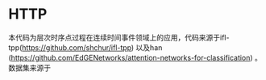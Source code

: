 # HTTP
本代码为层次时序点过程在连续时间事件领域上的应用，代码来源于ifl-tpp(https://github.com/shchur/ifl-tpp) 以及han (https://github.com/EdGENetworks/attention-networks-for-classification) 。数据集来源于
